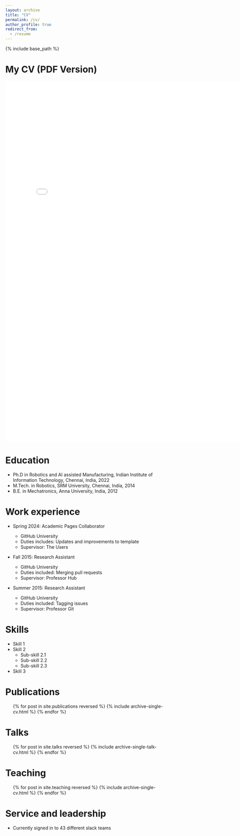 ```yaml
---
layout: archive
title: "CV"
permalink: /cv/
author_profile: true
redirect_from:
  - /resume
---
```


{% include base_path %}

My CV (PDF Version)
======

<iframe src="/files/CV - Satheeshkumar.pdf" width="794" height="1123" style="border:none;"></iframe>

Education
======
* Ph.D in Robotics and AI assisted Manufacturing, Indian Institute of Information Technology, Chennai, India, 2022 
* M.Tech. in Robotics, SRM University, Chennai, India, 2014
* B.E. in Mechatronics, Anna University, India, 2012

Work experience
======
* Spring 2024: Academic Pages Collaborator
  * GitHub University
  * Duties includes: Updates and improvements to template
  * Supervisor: The Users

* Fall 2015: Research Assistant
  * GitHub University
  * Duties included: Merging pull requests
  * Supervisor: Professor Hub

* Summer 2015: Research Assistant
  * GitHub University
  * Duties included: Tagging issues
  * Supervisor: Professor Git
  
Skills
======
* Skill 1
* Skill 2
  * Sub-skill 2.1
  * Sub-skill 2.2
  * Sub-skill 2.3
* Skill 3

Publications
======
  <ul>{% for post in site.publications reversed %}
    {% include archive-single-cv.html %}
  {% endfor %}</ul>
  
Talks
======
  <ul>{% for post in site.talks reversed %}
    {% include archive-single-talk-cv.html  %}
  {% endfor %}</ul>
  
Teaching
======
  <ul>{% for post in site.teaching reversed %}
    {% include archive-single-cv.html %}
  {% endfor %}</ul>
  
Service and leadership
======
* Currently signed in to 43 different slack teams
